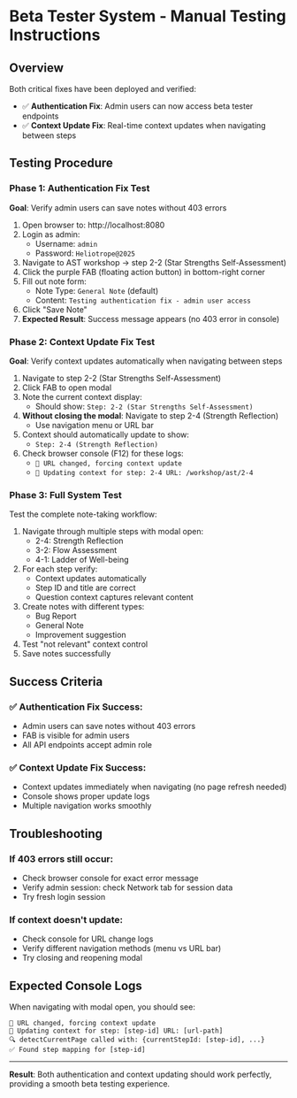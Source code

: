 # Beta Tester System - Manual Testing Instructions

## Overview
Both critical fixes have been deployed and verified:
- ✅ **Authentication Fix**: Admin users can now access beta tester endpoints  
- ✅ **Context Update Fix**: Real-time context updates when navigating between steps

## Testing Procedure

### Phase 1: Authentication Fix Test
**Goal**: Verify admin users can save notes without 403 errors

1. Open browser to: http://localhost:8080
2. Login as admin:
   - Username: `admin`
   - Password: `Heliotrope@2025`
3. Navigate to AST workshop → step 2-2 (Star Strengths Self-Assessment)
4. Click the purple FAB (floating action button) in bottom-right corner
5. Fill out note form:
   - Note Type: `General Note` (default)
   - Content: `Testing authentication fix - admin user access`
6. Click "Save Note"
7. **Expected Result**: Success message appears (no 403 error in console)

### Phase 2: Context Update Fix Test  
**Goal**: Verify context updates automatically when navigating between steps

1. Navigate to step 2-2 (Star Strengths Self-Assessment)
2. Click FAB to open modal
3. Note the current context display:
   - Should show: `Step: 2-2 (Star Strengths Self-Assessment)`
4. **Without closing the modal**: Navigate to step 2-4 (Strength Reflection)
   - Use navigation menu or URL bar
5. Context should automatically update to show:
   - `Step: 2-4 (Strength Reflection)`
6. Check browser console (F12) for these logs:
   - `🔄 URL changed, forcing context update`
   - `🔄 Updating context for step: 2-4 URL: /workshop/ast/2-4`

### Phase 3: Full System Test
Test the complete note-taking workflow:

1. Navigate through multiple steps with modal open:
   - 2-4: Strength Reflection
   - 3-2: Flow Assessment  
   - 4-1: Ladder of Well-being
2. For each step verify:
   - Context updates automatically
   - Step ID and title are correct
   - Question context captures relevant content
3. Create notes with different types:
   - Bug Report
   - General Note  
   - Improvement suggestion
4. Test "not relevant" context control
5. Save notes successfully

## Success Criteria

### ✅ Authentication Fix Success:
- Admin users can save notes without 403 errors
- FAB is visible for admin users
- All API endpoints accept admin role

### ✅ Context Update Fix Success:
- Context updates immediately when navigating (no page refresh needed)
- Console shows proper update logs
- Multiple navigation works smoothly

## Troubleshooting

### If 403 errors still occur:
- Check browser console for exact error message
- Verify admin session: check Network tab for session data
- Try fresh login session

### If context doesn't update:
- Check console for URL change logs
- Verify different navigation methods (menu vs URL bar)
- Try closing and reopening modal

## Expected Console Logs
When navigating with modal open, you should see:
```
🔄 URL changed, forcing context update
🔄 Updating context for step: [step-id] URL: [url-path]
🔍 detectCurrentPage called with: {currentStepId: [step-id], ...}
✅ Found step mapping for [step-id]
```

---
**Result**: Both authentication and context updating should work perfectly, providing a smooth beta testing experience.